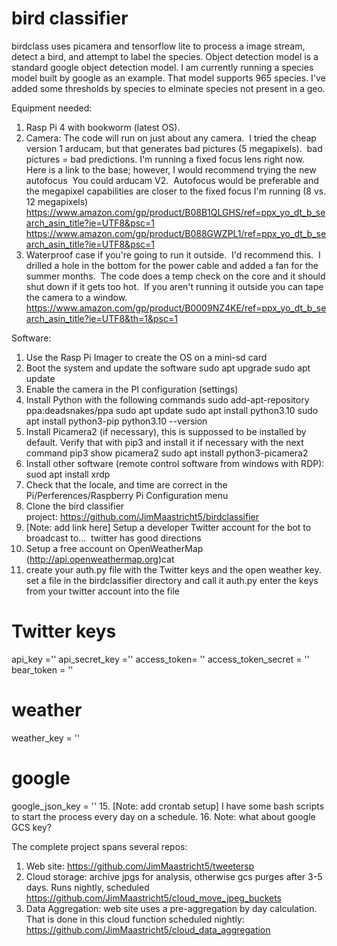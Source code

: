 # bird classifier
birdclass uses picamera and tensorflow lite to process a image stream, detect a bird, and attempt to label the species.  Object detection model is a standard google object detection model.  I am currently running a species model built by google as an example.  That model supports 965 species. I've added some thresholds by species to elminate species not present in a geo.  

Equipment needed:
1. Rasp Pi 4 with bookworm (latest OS).
2. Camera: The code will run on just about any camera.  I tried the cheap version 1 arducam, but that generates bad pictures (5 megapixels).  bad pictures = bad predictions. I'm running a fixed focus lens right now.  Here is a link to the base; however, I would recommend trying the new autofocus  You could arducam V2.  Autofocus would be preferable and the megapixel capabilities are closer to the fixed focus I'm running (8 vs. 12 megapixels)
   https://www.amazon.com/gp/product/B08B1QLGHS/ref=ppx_yo_dt_b_search_asin_title?ie=UTF8&psc=1
   https://www.amazon.com/gp/product/B088GWZPL1/ref=ppx_yo_dt_b_search_asin_title?ie=UTF8&psc=1
4. Waterproof case if you're going to run it outside.  I'd recommend this.  I drilled a hole in the bottom for the power cable and added a fan for the summer months.  The code does a temp check on the core and it should shut down if it gets too hot.  If you aren't running it outside you can tape the camera to a window.  https://www.amazon.com/gp/product/B0009NZ4KE/ref=ppx_yo_dt_b_search_asin_title?ie=UTF8&th=1&psc=1

Software:
1. Use the Rasp Pi Imager to create the OS on a mini-sd card
2. Boot the system and update the software
     sudo apt upgrade
     sudo apt update
4. Enable the camera in the PI configuration (settings)
5. Install Python with the following commands
   sudo add-apt-repository ppa:deadsnakes/ppa
   sudo apt update
   sudo apt install python3.10
   sudo apt install python3-pip
   python3.10 --version
7. Install Picamera2 (if necessary), this is suppossed to be installed by default.  Verify that with pip3 and install it if necessary with the next command
   pip3 show picamera2
   sudo apt install python3-picamera2
8. Install other software
   (remote control software from windows with RDP): suod apt install xrdp
9. Check that the locale, and time are correct in the Pi/Perferences/Raspberry Pi Configuration menu
10. Clone the bird classifier project: https://github.com/JimMaastricht5/birdclassifier
11. [Note: add link here] Setup a developer Twitter account for the bot to broadcast to...  twitter has good directions
12. Setup a free account on OpenWeatherMap (http://api.openweathermap.org)cat 
14. create your auth.py file with the Twitter keys and the open weather key.
    set a file in the birdclassifier directory and call it auth.py
    enter the keys from your twitter account into the file
   # Twitter keys
   api_key ='' 
   api_secret_key ='' 
   access_token= ''
   access_token_secret = ''
   bear_token = ''
   # weather
   weather_key = ''
   # google
   google_json_key = ''
15. [Note: add crontab setup] I have some bash scripts to start the process every day on a schedule.
16. Note: what about google GCS key?


The complete project spans several repos:
1. Web site: https://github.com/JimMaastricht5/tweetersp
2. Cloud storage: archive jpgs for analysis, otherwise gcs purges after 3-5 days.  Runs nightly, scheduled  https://github.com/JimMaastricht5/cloud_move_jpeg_buckets
3. Data Aggregation: web site uses a pre-aggregation by day calculation.  That is done in this cloud function scheduled nightly: https://github.com/JimMaastricht5/cloud_data_aggregation
